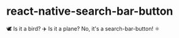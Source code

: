 # react-native-search-bar-button
🕊️ Is it a bird? ✈️ Is it a plane? No, it's a search-bar-button! ⚛️
